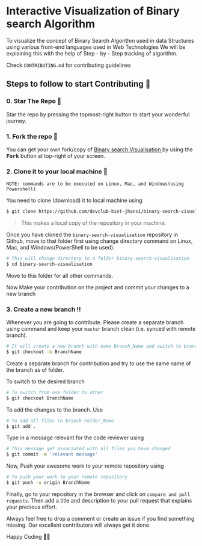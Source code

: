# Interactive Visualization of Binary search Algorithm
To visualize the concept of Binary Search Algorithm used in data Structures using various front-end languages used in Web Technologies
We will be explaining this with the help of Step - by - Step tracking of algorithm.


Check ``CONTRIBUTING.md`` for contributing guidelines

## Steps to follow to start Contributing :scroll:

### 0. Star The Repo :star2:

Star the repo by pressing the topmost-right button to start your wonderful journey.


### 1. Fork the repo :fork_and_knife:

You can get your own fork/copy of <a href="https://github.com/devclub-biet-jhansi/binary-search-visualisation"> Binary search Visualisation </a> by using the <kbd><b>Fork</b></kbd> button at top-right of your screen.


### 2. Clone it to your local machine :busts_in_silhouette:

`NOTE: commands are to be executed on Linux, Mac, and Windows(using Powershell)`

You need to clone (download) it to local machine using

```sh
$ git clone https://github.com/devclub-biet-jhansi/binary-search-visualisation.git
```

> This makes a local copy of the repository in your machine.

Once you have cloned the `binary-search-visualisation` repository in Github, move to that folder first using change directory command on Linux, Mac, and Windows(PowerShell to be used).

```sh
# This will change directory to a folder binary-search-visualisation
$ cd binary-search-visualisation
```

Move to this folder for all other commands.

Now Make your contribution on the project and commit your changes to a new branch

### 3. Create a new branch :bangbang:

Whenever you are going to contribute. Please create a separate branch using command and keep your `master` branch clean (i.e. synced with remote branch).

```sh
# It will create a new branch with name Branch_Name and switch to branch Folder_Name
$ git checkout -b BranchName
```

Create a separate branch for contribution and try to use the same name of the branch as of folder.

To switch to the desired branch

```sh
# To switch from one folder to other
$ git checkout BranchName
```

To add the changes to the branch. Use

```sh
# To add all files to branch Folder_Name
$ git add .
```

Type in a message relevant for the code reviewer using

```sh
# This message get associated with all files you have changed
$ git commit -m 'relevant message'
```

Now, Push your awesome work to your remote repository using

```sh
# To push your work to your remote repository
$ git push -u origin BranchName
```

Finally, go to your repository in the browser and click on `compare and pull requests`.
Then add a title and description to your pull request that explains your precious effort.

 Always feel free to drop a comment or create an issue if you find something missing. Our excellent contributors will always get it done.
 
 Happy Coding 🎉🎉


